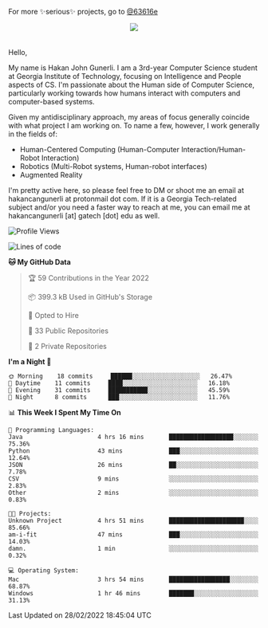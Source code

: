 For more ✨serious✨ projects, go to [@63616e](https://github.com/63616e)

<div> 
<center> <img src="https://gist.githubusercontent.com/hakancangunerli/80137ecc5d849c99c01262a70f0efce0/raw/c08047c6881a89ff5eff068b4e9a64bc49438c7f/ye.png"/>
 </center>

</div>
<br>
<br>
Hello,

My name is Hakan John Gunerli. I am a 3rd-year Computer Science student at Georgia Institute of Technology, focusing on Intelligence and People aspects of CS. I'm passionate about the Human side of Computer Science, particularly working towards how humans interact with computers and computer-based systems.


Given my antidisciplinary approach, my areas of focus generally coincide with what project I am working on. To name a few, however, I work generally in the fields of:

- Human-Centered Computing (Human-Computer Interaction/Human-Robot Interaction) 
- Robotics (Multi-Robot systems, Human-robot interfaces)
- Augmented Reality



I'm pretty active here, so please feel free to DM or shoot me an email at hakancangunerli at protonmail dot com. If it is a Georgia Tech-related subject and/or you need a faster way to reach at me, you can email me at hakancangunerli [at] gatech [dot] edu as well.

 </div>
 
 </div>


<!--START_SECTION:waka-->
![Profile Views](http://img.shields.io/badge/Profile%20Views-1-blue)

![Lines of code](https://img.shields.io/badge/From%20Hello%20World%20I%27ve%20Written-88%20Thousand%20lines%20of%20code-blue)

**🐱 My GitHub Data** 

> 🏆 59 Contributions in the Year 2022
 > 
> 📦 399.3 kB Used in GitHub's Storage 
 > 
> 💼 Opted to Hire
 > 
> 📜 33 Public Repositories 
 > 
> 🔑 2 Private Repositories  
 > 
**I'm a Night 🦉** 

```text
🌞 Morning    18 commits     ██████░░░░░░░░░░░░░░░░░░░   26.47% 
🌆 Daytime    11 commits     ████░░░░░░░░░░░░░░░░░░░░░   16.18% 
🌃 Evening    31 commits     ███████████░░░░░░░░░░░░░░   45.59% 
🌙 Night      8 commits      ███░░░░░░░░░░░░░░░░░░░░░░   11.76%

```


📊 **This Week I Spent My Time On** 

```text
💬 Programming Languages: 
Java                     4 hrs 16 mins       ██████████████████░░░░░░░   75.36% 
Python                   43 mins             ███░░░░░░░░░░░░░░░░░░░░░░   12.64% 
JSON                     26 mins             ██░░░░░░░░░░░░░░░░░░░░░░░   7.78% 
CSV                      9 mins              ░░░░░░░░░░░░░░░░░░░░░░░░░   2.83% 
Other                    2 mins              ░░░░░░░░░░░░░░░░░░░░░░░░░   0.83%

🐱‍💻 Projects: 
Unknown Project          4 hrs 51 mins       █████████████████████░░░░   85.66% 
am-i-fit                 47 mins             ███░░░░░░░░░░░░░░░░░░░░░░   14.03% 
damn.                    1 min               ░░░░░░░░░░░░░░░░░░░░░░░░░   0.32%

💻 Operating System: 
Mac                      3 hrs 54 mins       █████████████████░░░░░░░░   68.87% 
Windows                  1 hr 46 mins        ███████░░░░░░░░░░░░░░░░░░   31.13%

```


 Last Updated on 28/02/2022 18:45:04 UTC
<!--END_SECTION:waka-->


